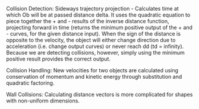 Collision Detection:
Sideways trajectory projection - Calculates time at which 
Ob will be at passed distance delta. It uses the quadratic
equation to piece together the + and - results of the
inverse distance function, projecting forward in time (returns
the minimum positive output of the + and - curves, for the
given distance input). When the sign of the distance
is opposite to the velocity, the object will either
change direction due to acceleration (i.e. change output
curves) or never reach dd (td = infinity). Because we are
detecting collisions, however, simply using the minimum
positive result provides the correct output.

Collision Handling:
New velocities for two objects are calculated using
conservation of momentum and kinetic energy through
substitution and quadratic factoring.

Wall Collisions:
Calculating distance vectors is more complicated for shapes with non-uniform dimensions.